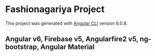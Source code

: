 # Fashionagariya Project

This project was generated with [Angular CLI](https://github.com/angular/angular-cli) version 6.0.8.

## Angular v6, Firebase v5, Angularfire2 v5, ng-bootstrap, Angular Material
